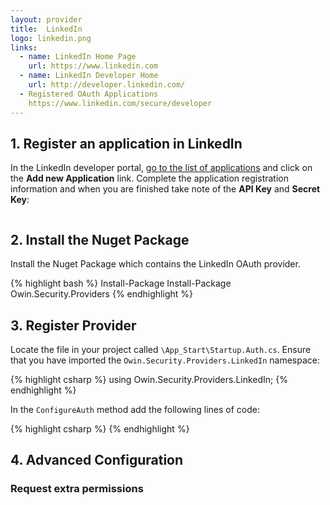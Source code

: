 ```yaml
---
layout: provider
title:  LinkedIn
logo: linkedin.png
links:
  - name: LinkedIn Home Page
    url: https://www.linkedin.com
  - name: LinkedIn Developer Home
    url: http://developer.linkedin.com/
  - Registered OAuth Applications
    https://www.linkedin.com/secure/developer
---
```


## 1. Register an application in LinkedIn

In the LinkedIn developer portal, [go to the list of applications](https://www.linkedin.com/secure/developer) and click on the **Add new Application** link. Complete the application registration information and when you are finished take note of the **API Key** and **Secret Key**:

![]()

## 2. Install the Nuget Package

Install the Nuget Package which contains the LinkedIn OAuth provider.

{% highlight bash %}
Install-Package Install-Package Owin.Security.Providers
{% endhighlight %}

## 3. Register Provider
 
Locate the file in your project called `\App_Start\Startup.Auth.cs`. Ensure that you have imported the `Owin.Security.Providers.LinkedIn` namespace:

{% highlight csharp %}
using Owin.Security.Providers.LinkedIn;
{% endhighlight %}

In the `ConfigureAuth` method add the following lines of code:

{% highlight csharp %}
{% endhighlight %}

## 4. Advanced Configuration

### Request extra permissions
